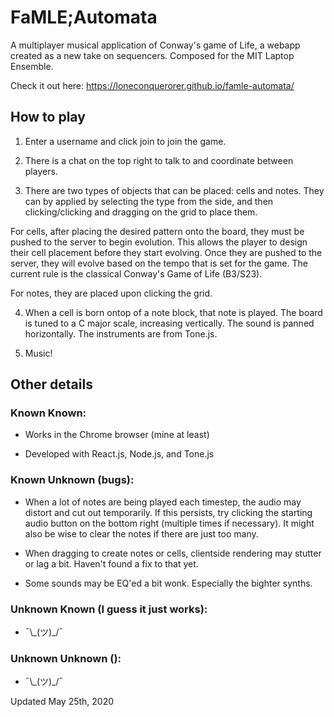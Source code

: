 # FaMLE;Automata

A multiplayer musical application of Conway's game of Life, a webapp created as a new take on sequencers. Composed for the MIT Laptop Ensemble.

Check it out here: https://loneconquerorer.github.io/famle-automata/


## How to play

1. Enter a username and click join to join the game.

2. There is a chat on the top right to talk to and coordinate between players.

3. There are two types of objects that can be placed: cells and notes. They can by applied by selecting the type from the side, and then clicking/clicking and dragging on the grid to place them.

For cells, after placing the desired pattern onto the board, they must be pushed to the server to begin evolution. This allows the player to design their cell placement before they start evolving. Once they are pushed to the server, they will evolve based on the tempo that is set for the game. The current rule is the classical Conway's Game of Life (B3/S23).

For notes, they are placed upon clicking the grid.

4. When a cell is born ontop of a note block, that note is played. The board is tuned to a C major scale, increasing vertically. The sound is panned horizontally. The instruments are from Tone.js.

5. Music!

## Other details

### Known Known:

- Works in the Chrome browser (mine at least)

- Developed with React.js, Node.js, and Tone.js

### Known Unknown (bugs):

- When a lot of notes are being played each timestep, the audio may distort and cut out temporarily. If this persists, try clicking the starting audio button on the bottom right (multiple times if necessary). It might also be wise to clear the notes if there are just too many.

- When dragging to create notes or cells, clientside rendering may stutter or lag a bit. Haven't found a fix to that yet.

- Some sounds may be EQ'ed a bit wonk. Especially the bighter synths.

### Unknown Known (I guess it just works):

- ¯\\_(ツ)\_/¯

### Unknown Unknown ():

- ¯\\_(ツ)\_/¯

Updated May 25th, 2020
